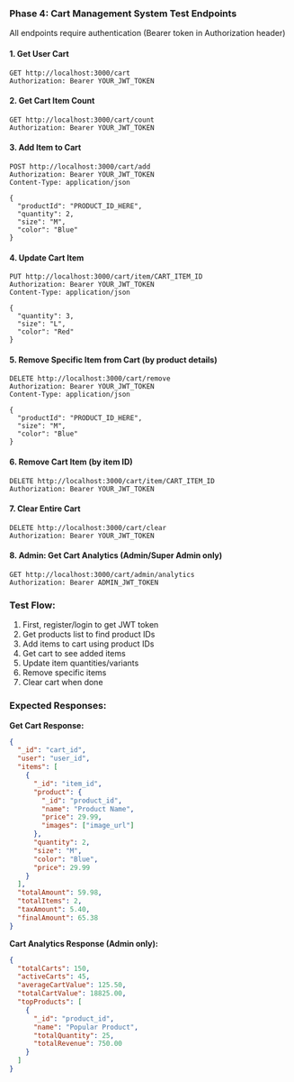 ### Phase 4: Cart Management System Test Endpoints

All endpoints require authentication (Bearer token in Authorization header)

#### 1. Get User Cart
```http
GET http://localhost:3000/cart
Authorization: Bearer YOUR_JWT_TOKEN
```

#### 2. Get Cart Item Count
```http
GET http://localhost:3000/cart/count
Authorization: Bearer YOUR_JWT_TOKEN
```

#### 3. Add Item to Cart
```http
POST http://localhost:3000/cart/add
Authorization: Bearer YOUR_JWT_TOKEN
Content-Type: application/json

{
  "productId": "PRODUCT_ID_HERE",
  "quantity": 2,
  "size": "M",
  "color": "Blue"
}
```

#### 4. Update Cart Item
```http
PUT http://localhost:3000/cart/item/CART_ITEM_ID
Authorization: Bearer YOUR_JWT_TOKEN
Content-Type: application/json

{
  "quantity": 3,
  "size": "L",
  "color": "Red"
}
```

#### 5. Remove Specific Item from Cart (by product details)
```http
DELETE http://localhost:3000/cart/remove
Authorization: Bearer YOUR_JWT_TOKEN
Content-Type: application/json

{
  "productId": "PRODUCT_ID_HERE",
  "size": "M",
  "color": "Blue"
}
```

#### 6. Remove Cart Item (by item ID)
```http
DELETE http://localhost:3000/cart/item/CART_ITEM_ID
Authorization: Bearer YOUR_JWT_TOKEN
```

#### 7. Clear Entire Cart
```http
DELETE http://localhost:3000/cart/clear
Authorization: Bearer YOUR_JWT_TOKEN
```

#### 8. Admin: Get Cart Analytics (Admin/Super Admin only)
```http
GET http://localhost:3000/cart/admin/analytics
Authorization: Bearer ADMIN_JWT_TOKEN
```

### Test Flow:
1. First, register/login to get JWT token
2. Get products list to find product IDs
3. Add items to cart using product IDs
4. Get cart to see added items
5. Update item quantities/variants
6. Remove specific items
7. Clear cart when done

### Expected Responses:

**Get Cart Response:**
```json
{
  "_id": "cart_id",
  "user": "user_id",
  "items": [
    {
      "_id": "item_id",
      "product": {
        "_id": "product_id",
        "name": "Product Name",
        "price": 29.99,
        "images": ["image_url"]
      },
      "quantity": 2,
      "size": "M",
      "color": "Blue",
      "price": 29.99
    }
  ],
  "totalAmount": 59.98,
  "totalItems": 2,
  "taxAmount": 5.40,
  "finalAmount": 65.38
}
```

**Cart Analytics Response (Admin only):**
```json
{
  "totalCarts": 150,
  "activeCarts": 45,
  "averageCartValue": 125.50,
  "totalCartValue": 18825.00,
  "topProducts": [
    {
      "_id": "product_id",
      "name": "Popular Product",
      "totalQuantity": 25,
      "totalRevenue": 750.00
    }
  ]
}
```
